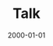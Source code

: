 ---
title: "Talk"
collection: talks
type: "Talk"
permalink: /talks/weimar
venue: "University"
date: 2000-01-01
location: "Weimar, Germany"
---